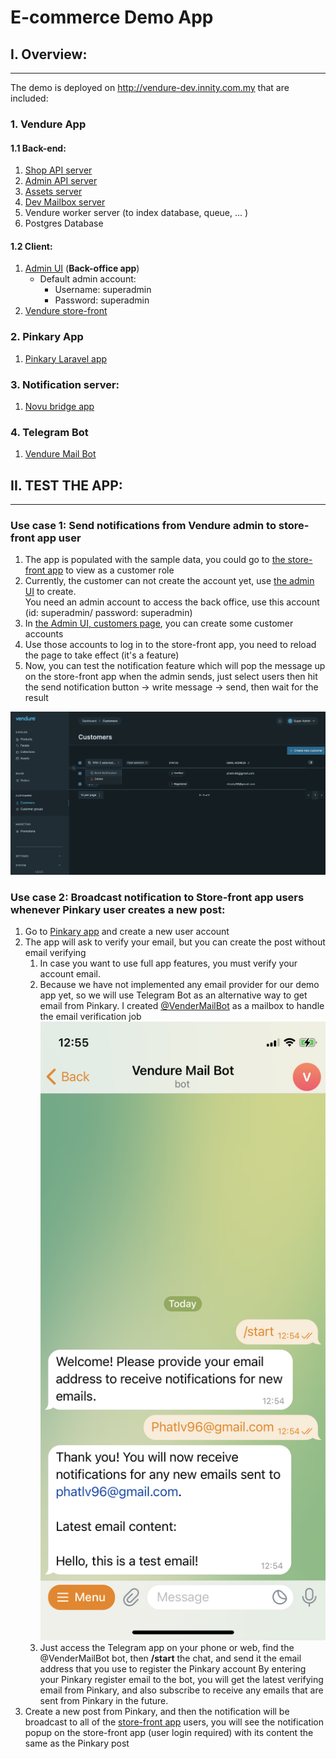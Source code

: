 # **E-commerce Demo App**

## **I. Overview:**
---
The demo is deployed on http://vendure-dev.innity.com.my that are included:

###  **1. Vendure App**

#### 1.1 Back-end:
1. [Shop API server](http://vendure-dev.innity.com.my:3000/shop-api) 
2. [Admin API server](http://vendure-dev.innity.com.my:3000/admin-api )
3. [Assets server](http://vendure-dev.innity.com.my:3000/assets )
4. [Dev Mailbox server](http://vendure-dev.innity.com.my:3000/mailbox) 
5. Vendure worker server (to index database, queue, ... )
6. Postgres Database
#### 1.2 Client:
1. [Admin UI](http://vendure-dev.innity.com.my:3000/admin) (**Back-office app**)
	 - Default admin account: 
		- Username: superadmin
		- Password: superadmin
2. [Vendure store-front](http://vendure-dev.innity.com.my/)

### **2. Pinkary App**
1. [Pinkary Laravel app](http://vendure-dev.innity.com.my:8000)

### **3. Notification server:** 
1. [Novu bridge app](http://vendure-dev.innity.com.my:4000)

### **4. Telegram Bot**
1. [Vendure Mail Bot](http://vendure-dev.innity.com.my:3000)


## **II. TEST THE APP:**
---
###  Use case 1:  Send notifications from Vendure admin to store-front app user

1. The app is populated with the sample data, you could go to [the store-front app](http://vendure-dev.innity.com.my:4200) to view as a customer role
2. Currently, the customer can not create the account yet, use [the admin UI](http://vendure-dev.innity.com.my:3000/admin)  to create.  
   You need an admin account to access the back office, use this account (id: superadmin/ password: superadmin)
3. In [the Admin UI, customers page](http://vendure-dev.innity.com.my:3000/admin/customer/customers), you can create some customer accounts 
4. Use those accounts to log in to the store-front app, you need to reload the page to take effect (it's a feature)
5. Now, you can test the notification feature which will pop the message up on the store-front app when the admin sends, just select users then hit the send notification button -> write message -> send, then wait for the result

![img](./doc-assets/Pasted%20image%2020241016182329.png)


### Use case 2: Broadcast notification to Store-front app users whenever Pinkary user creates a new post:

1. Go to [Pinkary app](http://vendure-dev.innity.com.my:8000) and create a new user account
2. The app will ask to verify your email, but you can create the post without email verifying 
	1. In case you want to use full app features, you must verify your account email. 
	2. Because we have not implemented any email provider for our demo app yet, so we will use Telegram Bot as an alternative way to get email from Pinkary. I created [@VenderMailBot](https://t.me/venduremailbot) as a mailbox to handle the email verification job
	   ![IMG_0193.png](./doc-assets/IMG_0193.PNG)
	3. Just access the Telegram app on your phone or web, find the @VenderMailBot bot, then **/start** the chat, and send it the email address that you use to register the Pinkary account
	   By entering your Pinkary register email to the bot, you will get the latest verifying email from Pinkary, and also subscribe to receive any emails that are sent from Pinkary in the future. 
3. Create a new post from Pinkary, and then the notification will be broadcast to all of the [store-front app](http://vendure-dev.innity.com.my/) users, you will see the notification popup on the store-front app (user login required) with its content the same as the Pinkary post

